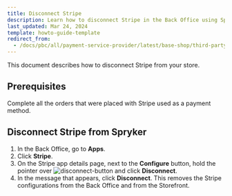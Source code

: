 ```yaml
---
title: Disconnect Stripe
description: Learn how to disconnect Stripe in the Back Office using Spryker App Composition Platform.
last_updated: Mar 24, 2024
template: howto-guide-template
redirect_from:
  - /docs/pbc/all/payment-service-provider/latest/base-shop/third-party-integrations/stripe/disconnect-stripe.html
---
```


This document describes how to disconnect Stripe from your store.


## Prerequisites

Complete all the orders that were placed with Stripe used as a payment method.

## Disconnect Stripe from Spryker

1. In the Back Office, go to **Apps**.
2. Click **Stripe**.
3. On the Stripe app details page, next to the **Configure** button, hold the pointer over <span class="inline-img">![disconnect-button](https://spryker.s3.eu-central-1.amazonaws.com/docs/aop/user/apps/bazzarvoice/disconnect-button.png)</span> and click **Disconnect**.
4. In the message that appears, click **Disconnect**.
    This removes the Stripe configurations from the Back Office and from the Storefront.
